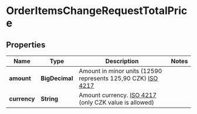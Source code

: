 

# OrderItemsChangeRequestTotalPrice


## Properties

| Name | Type | Description | Notes |
|------------ | ------------- | ------------- | -------------|
|**amount** | **BigDecimal** | Amount in minor units (12590 represents 125,90 CZK) [ISO 4217](https://en.wikipedia.org/wiki/ISO_4217) |  |
|**currency** | **String** | Amount currency. [ISO 4217](https://en.wikipedia.org/wiki/ISO_4217) (only CZK value is allowed) |  |




